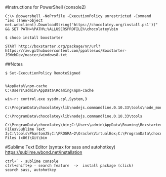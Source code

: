 
#Instructions for PowerShell (console2)

	C:\> @powershell -NoProfile -ExecutionPolicy unrestricted -Command "iex ((new-object net.webclient).DownloadString('https://chocolatey.org/install.ps1'))" && SET PATH=%PATH%;%ALLUSERSPROFILE%\chocolatey\bin
	
	$ choco install boxstarter
    
    START http://boxstarter.org/package/nr/url?https://raw.githubusercontent.com/ppallesws/Boxstarter-JSWebDev/master/windows8.txt

##Notes
	
	$ Set-ExecutionPolicy RemoteSigned


	%AppData%\npm-cache
	C:\Users\admin\AppData\Roaming\npm-cache

	win-r: control.exe sysdm.cpl,System,3

	C:\ProgramData\chocolatey\lib\nodejs.commandline.0.10.33\tools\node_modules

	C:\ProgramData\chocolatey\lib\nodejs.commandline.0.10.33\tools

	C:\ProgramData\chocolatey\bin;C:\Users\admin\AppData\Roaming\Boxstarter;C:\Program Files\Sublime Text 3;C:\tools\PhantomJS;C:\PROGRA~2\Oracle\VirtualBox;C:\ProgramData\chocolatey\lib\nodejs.commandline.0.10.33\tools;C:\Program Files (x86)\Git\bin


#Sublime Text Editor (syntax for sass and autohotkey)
	https://sublime.wbond.net/installation

	ctrl+` - sublime console
	ctrl+shift+p - search feature  ->  install package (click)
	search sass, autohotkey


